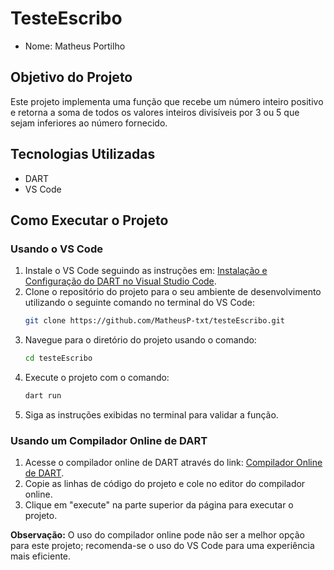 # TesteEscribo
- Nome: Matheus Portilho
## Objetivo do Projeto
Este projeto implementa uma função que recebe um número inteiro positivo e retorna a soma de todos os valores inteiros divisíveis por 3 ou 5 que sejam inferiores ao número fornecido.

## Tecnologias Utilizadas
- DART
- VS Code

## Como Executar o Projeto

### Usando o VS Code
1. Instale o VS Code seguindo as instruções em: [Instalação e Configuração do DART no Visual Studio Code](https://acervolima.com/dart-instalacao-e-configuracao-no-codigo-do-visual-studio/).
2. Clone o repositório do projeto para o seu ambiente de desenvolvimento utilizando o seguinte comando no terminal do VS Code:
   ```bash
   git clone https://github.com/MatheusP-txt/testeEscribo.git
   ```
3. Navegue para o diretório do projeto usando o comando:
   ```bash
   cd testeEscribo
   ```
4. Execute o projeto com o comando:
   ```bash
   dart run
   ```
5. Siga as instruções exibidas no terminal para validar a função.

### Usando um Compilador Online de DART
1. Acesse o compilador online de DART através do link: [Compilador Online de DART](https://www.tutorialspoint.com/execute_dart_online.php).
2. Copie as linhas de código do projeto e cole no editor do compilador online.
3. Clique em "execute" na parte superior da página para executar o projeto.

**Observação:** O uso do compilador online pode não ser a melhor opção para este projeto; recomenda-se o uso do VS Code para uma experiência mais eficiente.
